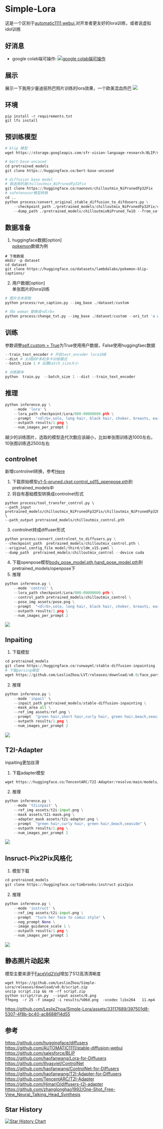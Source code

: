 # Simple-Lora
这是一个区别于[automatic1111 webui](https://github.com/AUTOMATIC1111/stable-diffusion-webui),对开发者更友好的lora训练，或者说虚拟idol训练
## 好消息
* google colab端可操作: [![google colab端可操作](https://colab.research.google.com/assets/colab-badge.svg)](https://colab.research.google.com/github/LeslieZhoa/Simple-Lora/blob/main/demo.ipynb)
## 展示
展示一下我用少量迪丽热巴照片训练的lora效果，一个欧美混血热巴
![](./assets/1.png)
## 环境
```
pip install -r requirements.txt
git lfs install
```
## 预训练模型
```py
# blip 模型
wget https://storage.googleapis.com/sfr-vision-language-research/BLIP/models/model_base_caption_capfilt_large.pth -P ./pretrained_models

# bert-base-uncased
cd pretrained_models
git clone https://huggingface.co/bert-base-uncased

# diffusion base model
# 我选用的是chilloutmix_NiPrunedFp32Fix
git clone https://huggingface.co/naonovn/chilloutmix_NiPrunedFp32Fix
# safetenosor模型转换
cd ..
python process/convert_original_stable_diffusion_to_difdusers.py \
    --checkpoint_path ./pretrained_models/chilloutmix_NiPrunedFp32Fix/chilloutmix_NiPrunedFp32Fix.safetensors \
    --dump_path ./pretrained_models/chilloutmixNiPruned_Tw1O --from_safetensors
```
## 数据准备
1. huggingface数据[option]<br>
[pokemon](https://huggingface.co/datasets/lambdalabs/pokemon-blip-captions/tree/main)数据为例
```
# 下载数据
mkdir -p dataset
cd dataset
git clone https://huggingface.co/datasets/lambdalabs/pokemon-blip-captions/
```
2. 用户数据[option]<br>
单张图片的lora训练<br>
```py
# 图片文本获取
python process/run_caption.py --img_base ./dataset/custom

# 将a woman 替换成<dlrb>
python process/change_txt.py --img_base ./dataset/custom --ori_txt 'a woman' --new_txt "<dlrb>"
```
## 训练
参数调整[self.custom = True](./model/config.py#L5)为True使用用户数据，False使用huggingfaec数据<br>
```py
--train_text_encoder # 开启text_encoder lora训练
--dist # 关闭DDP多机多卡训练模式
--batch_size 1 # 设置batch_size大小

# 训练脚本
python  train.py  --batch_size 1 --dist --train_text_encoder 
```
## 推理
```py
python inference.py \
    --mode 'lora' \
    --lora_path checkpoint/Lora/000-00000600.pth \
    --prompt  "<dlrb>,solo, long hair, black hair, choker, breasts, earrings, blue eyes, jewelry, lipstick, makeup, dark, bare shoulders, mountain, night, upper body, dress, large breasts, ((masterpiece))" \
    --outpath results/1.png \
    --num_images_per_prompt 2 
```
越少的训练图片，选取的模型迭代次数应该越小，比如单张图训练选1000左右，10张图训练选2500左右

## controlnet
新增controlnet转换，参考[Here](https://github.com/lllyasviel/ControlNet/discussions/12)<br>
1. 下载原始模型[v1-5-pruned.ckpt](https://huggingface.co/runwayml/stable-diffusion-v1-5/blob/main/v1-5-pruned.ckpt),[control_sd15_openpose.pth](https://huggingface.co/lllyasviel/ControlNet/blob/main/models/control_sd15_openpose.pth)到pretrained_models中
2. 将自有基础模型转换成controlnet形式<br>
```
python process/tool_transfer_control.py \
--path_input pretrained_models/chilloutmix_NiPrunedFp32Fix/chilloutmix_NiPrunedFp32Fix.safetensors \
--path_output pretrained_models/chilloutmix_control.pth
```
3. controlnet转成diffuser形式
```py
python process/convert_controlnet_to_diffusers.py \
--checkpoint_path  pretrained_models/chilloutmix_control.pth \
--original_config_file model/third/cldm_v15.yaml \
--dump_path  pretrained_models/chilloutmix_control --device cuda
```
4. 下载openpose模型[body_pose_model.pth](https://huggingface.co/lllyasviel/ControlNet/resolve/main/annotator/ckpts/body_pose_model.pth),[hand_pose_model.pth](https://huggingface.co/lllyasviel/ControlNet/resolve/main/annotator/ckpts/hand_pose_model.pth)到pretrained_models/openpose下
5. 推理
```py
python inference.py \
    --mode 'control' \
    --lora_path checkpoint/Lora/000-00000600.pth \
    --control_path pretrained_models/chilloutmix_control \
    --pose_img assets/pose.png \
    --prompt  "<dlrb>,solo, long hair, black hair, choker, breasts, earrings, blue eyes, jewelry, lipstick, makeup, dark, bare shoulders, mountain, night, upper body, dress, large breasts, ((masterpiece))" \
    --outpath results/1.png \
    --num_images_per_prompt 2
```
![](./assets/2.png)
## Inpaiting
1. 下载模型
```py
cd pretrained_models
git clone https://huggingface.co/runwayml/stable-diffusion-inpainting
# 下载parsing模型
wget https://github.com/LeslieZhoa/LVT/releases/download/v0.0/face_parsing.pt -P pretrained_models
```
2. 推理
```py
python inference.py \
    --mode 'inpait' \
    --inpait_path pretrained_models/stable-diffusion-inpainting \
    --mask_area all \
    --ref_img assets/ref.png \
    --prompt  "green hair,short hair,curly hair, green hair,beach,seaside" \
    --outpath results/1.png \
    --num_images_per_prompt 2
```
![](./assets/3.png)
## T2I-Adapter
inpaiting更加丝滑<br>
1. 下载adapter模型<br>
```py
wget https://huggingface.co/TencentARC/T2I-Adapter/resolve/main/models/t2iadapter_seg_sd14v1.pth -P pretrained_models
```
2. 推理
```py
python inference.py \
    --mode 't2iinpait' \
    --ref_img assets/t2i-input.png \
    --mask assets/t2i-mask.png \
    --adapter_mask assets/t2i-adapter.png \
    --prompt  "green hair,curly hair, green hair,beach,seaside" \
    --outpath results/1.png \
    --num_images_per_prompt 2
```
![](./assets/4.png)
## Insruct-Pix2Pix风格化
1. 模型下载
```py
cd pretrained_models
git clone https://huggingface.co/timbrooks/instruct-pix2pix
```
2. 推理
```py
python inference.py \
    --mode 'instruct' \
    --ref_img assets/t2i-input.png \
    --prompt  "turn her face to comic style" \
    --neg_prompt None \
    --image_guidance_scale 1 \
    --outpath results/1.png \
    --num_images_per_prompt 1
```
![](./assets/5.png)
## 静态照片动起来
模型主要来源于[FaceVid2Vid](https://github.com/zhanglonghao1992/One-Shot_Free-View_Neural_Talking_Head_Synthesis)增加了512高清清晰度
```
wget https://github.com/LeslieZhoa/Simple-Lora/releases/download/v0.0/script.zip
unzip script.zip && rm -rf script.zip 
python script/run.py  --input assets/6.png
ffmpeg  -r 25 -f image2 -i results/%06d.png  -vcodec libx264   11.mp4
```
https://github.com/LeslieZhoa/Simple-Lora/assets/33117689/397501d8-5307-4f8b-bc40-ac8688f14d55

## 参考
https://github.com/huggingface/diffusers<br>
https://github.com/AUTOMATIC1111/stable-diffusion-webui<br>
https://github.com/salesforce/BLIP<br>
https://github.com/haofanwang/Lora-for-Diffusers<br>
https://github.com/lllyasviel/ControlNet<br>
https://github.com/haofanwang/ControlNet-for-Diffusers<br>
https://github.com/haofanwang/T2I-Adapter-for-Diffusers<br>
https://github.com/TencentARC/T2I-Adapter<br>
https://github.com/HimariO/diffusers-t2i-adapter<br>
https://github.com/zhanglonghao1992/One-Shot_Free-View_Neural_Talking_Head_Synthesis

## Star History

[![Star History Chart](https://api.star-history.com/svg?repos=LeslieZhoa/Simple-Lora&type=Date)](https://star-history.com/#LeslieZhoa/Simple-Lora&Date)
